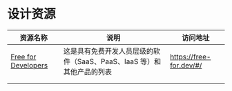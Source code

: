 # 设计资源

| 资源名称                                     | 说明                                                         | 访问地址                |
| -------------------------------------------- | ------------------------------------------------------------ | ----------------------- |
| [Free for Developers](https://free-for.dev/) | 这是具有免费开发人员层级的软件（SaaS、PaaS、IaaS 等）和其他产品的列表 | https://free-for.dev/#/ |
|                                              |                                                              |                         |
|                                              |                                                              |                         |

